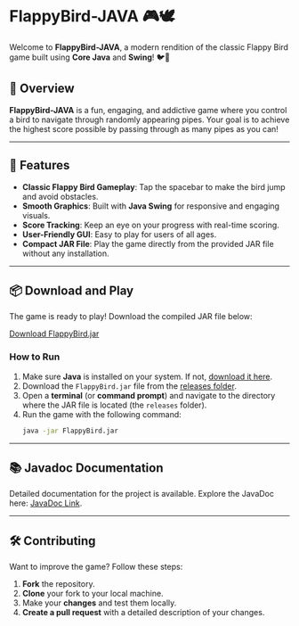 
# FlappyBird-JAVA 🎮🕊️

Welcome to **FlappyBird-JAVA**, a modern rendition of the classic Flappy Bird game built using **Core Java** and **Swing**! 🐦💨

## 📖 Overview
**FlappyBird-JAVA** is a fun, engaging, and addictive game where you control a bird to navigate through randomly appearing pipes. Your goal is to achieve the highest score possible by passing through as many pipes as you can!

---

## 🚀 Features
- **Classic Flappy Bird Gameplay**: Tap the spacebar to make the bird jump and avoid obstacles.
- **Smooth Graphics**: Built with **Java Swing** for responsive and engaging visuals.
- **Score Tracking**: Keep an eye on your progress with real-time scoring.
- **User-Friendly GUI**: Easy to play for users of all ages.
- **Compact JAR File**: Play the game directly from the provided JAR file without any installation.

---

## 📦 Download and Play

The game is ready to play! Download the compiled JAR file below:

[Download FlappyBird.jar](releases/FlappyBird.jar)

### How to Run
1. Make sure **Java** is installed on your system. If not, [download it here](https://www.oracle.com/java/technologies/javase-downloads.html).
2. Download the `FlappyBird.jar` file from the [releases folder](releases/FlappyBird.jar).
3. Open a **terminal** (or **command prompt**) and navigate to the directory where the JAR file is located (the `releases` folder).
4. Run the game with the following command:
   ```bash
   java -jar FlappyBird.jar
   ```

---

## 📚 Javadoc Documentation
Detailed documentation for the project is available. Explore the JavaDoc here: [JavaDoc Link](docs/javadoc).

---

## 🛠️ Contributing
Want to improve the game? Follow these steps:

1. **Fork** the repository.
2. **Clone** your fork to your local machine.
3. Make your **changes** and test them locally.
4. **Create a pull request** with a detailed description of your changes.
